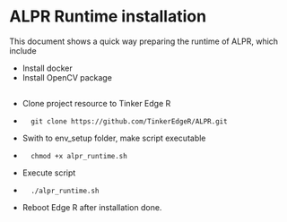 # ALPR Runtime installation
This document shows a quick way preparing the runtime of ALPR, which include 
* Install docker
* Install OpenCV package

## 
* Clone project resource to Tinker Edge R
*       git clone https://github.com/TinkerEdgeR/ALPR.git
* Swith to env_setup folder, make script executable 
*       chmod +x alpr_runtime.sh
* Execute script
*       ./alpr_runtime.sh
* Reboot Edge R after installation done.
